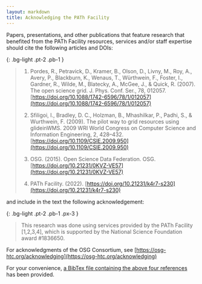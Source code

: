 ```yaml
---
layout: markdown
title: Acknowledging the PATh Facility
---
```


Papers, presentations, and other publications that feature research that benefited from the PATh Facility resources, services and/or staff expertise should cite the following articles and DOIs:

{: .bg-light .pt-2 .pb-1 }
> 1. Pordes, R., Petravick, D., Kramer, B., Olson, D., Livny, M., Roy, A., Avery, P., Blackburn, K., Wenaus, T., Würthwein, F., Foster, I., Gardner, R., Wilde, M., Blatecky, A., McGee, J., & Quick, R. (2007). The open science grid. J. Phys. Conf. Ser., 78, 012057. [https://doi.org/10.1088/1742-6596/78/1/012057](https://doi.org/10.1088/1742-6596/78/1/012057)
> 
> 2. Sfiligoi, I., Bradley, D. C., Holzman, B., Mhashilkar, P., Padhi, S., & Wurthwein, F. (2009). The pilot way to grid resources using glideinWMS. 2009 WRI World Congress on Computer Science and Information Engineering, 2, 428–432. [https://doi.org/10.1109/CSIE.2009.950](https://doi.org/10.1109/CSIE.2009.950)
>
> 3. OSG. (2015). Open Science Data Federation. OSG. [https://doi.org/10.21231/0KVZ-VE57](https://doi.org/10.21231/0KVZ-VE57)
>
> 4. PATh Facility. (2022). [https://doi.org/10.21231/k4r7-s230](https://doi.org/10.21231/k4r7-s230)

and include in the text the following acknowledgement:

{: .bg-light .pt-2 .pb-1 .px-3 }
> This research was done using services provided by the PATh Facility [1,2,3,4], which is supported by the National Science Foundation award #1836650.

For acknowledgments of the OSG Consortium, see [https://osg-htc.org/acknowledging](https://osg-htc.org/acknowledging)

For your convenience, [a BibTex file containing the above four references](/assets/path.bib) has been provided.